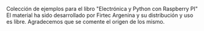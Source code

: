 Colección de ejemplos para el libro "Electrónica y Python con Raspberry PI" 
El material ha sido desarrollado por Firtec Argenina y su distribución y uso es libre.
Agradecemos que se comente el origen de los mismo.
